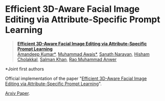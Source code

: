 # Efficient 3D-Aware Facial Image Editing via Attribute-Specific Prompt Learning


> [**Efficient 3D-Aware Facial Image Editing via Attribute-Specific Prompt Learning**](https://github.com/VIROBO-15/Efficient-3D-Aware-Facial-Image-Editing)<br>
> [Amandeep Kumar*](https://virobo-15.github.io/), [ Muhammad Awais*](https://awaisrauf.github.io/), [Sanath Narayan](https://sites.google.com/view/sanath-narayan), [Hisham Cholakkal](https://mbzuai.ac.ae/study/faculty/hisham-cholakkal/), [Salman Khan](https://salman-h-khan.github.io/), [Rao Muhammad Anwer](https://mbzuai.ac.ae/study/faculty/rao-muhammad-anwer/)

*Joint first authors


Official implementation of the paper "[Efficient 3D-Aware Facial Image Editing via Attribute-Specific Prompt Learning](https://github.com/VIROBO-15/Efficient-3D-Aware-Facial-Image-Editing)".

[Arxiv Paper](https://arxiv.org/abs/2406.04413).

